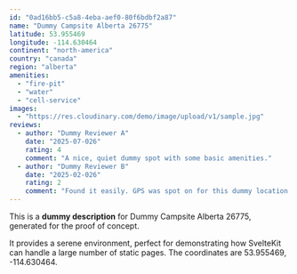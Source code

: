 ```yaml
---
id: "0ad16bb5-c5a8-4eba-aef0-80f6bdbf2a87"
name: "Dummy Campsite Alberta 26775"
latitude: 53.955469
longitude: -114.630464
continent: "north-america"
country: "canada"
region: "alberta"
amenities:
  - "fire-pit"
  - "water"
  - "cell-service"
images:
  - "https://res.cloudinary.com/demo/image/upload/v1/sample.jpg"
reviews:
  - author: "Dummy Reviewer A"
    date: "2025-07-026"
    rating: 4
    comment: "A nice, quiet dummy spot with some basic amenities."
  - author: "Dummy Reviewer B"
    date: "2025-02-026"
    rating: 2
    comment: "Found it easily. GPS was spot on for this dummy location."
---
```


This is a **dummy description** for Dummy Campsite Alberta 26775, generated for the proof of concept.

It provides a serene environment, perfect for demonstrating how SvelteKit can handle a large number of static pages. The coordinates are 53.955469, -114.630464.
